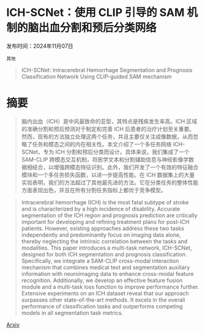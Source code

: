 # ICH-SCNet：使用 CLIP 引导的 SAM 机制的脑出血分割和预后分类网络

发布时间：2024年11月07日

`其他`

> ICH-SCNet: Intracerebral Hemorrhage Segmentation and Prognosis Classification Network Using CLIP-guided SAM mechanism

# 摘要

> 脑内出血（ICH）是中风最致命的亚型，其特点是残疾发生率高。ICH 区域的准确分割和预后预测对于制定和完善 ICH 后患者的治疗计划至关重要。然而，现有的方法独立处理这两个任务，并且主要仅关注成像数据，从而忽略了任务和模态之间的内在相关性。本文介绍了一个多任务网络 ICH-SCNet，专为 ICH 分割和预后分类而设计。具体来说，我们集成了一个 SAM-CLIP 跨模态交互机制，将医学文本和分割辅助信息与神经影像学数据相结合，以增强跨模态特征识别。此外，我们开发了一个有效的特征融合模块和一个多任务损失函数，以进一步提高性能。在 ICH 数据集上的大量实验表明，我们的方法超过了其他最先进的方法。它在分类任务的整体性能方面表现出色，并且在所有分割任务指标上都优于竞争模型。

> Intracerebral hemorrhage (ICH) is the most fatal subtype of stroke and is characterized by a high incidence of disability. Accurate segmentation of the ICH region and prognosis prediction are critically important for developing and refining treatment plans for post-ICH patients. However, existing approaches address these two tasks independently and predominantly focus on imaging data alone, thereby neglecting the intrinsic correlation between the tasks and modalities. This paper introduces a multi-task network, ICH-SCNet, designed for both ICH segmentation and prognosis classification. Specifically, we integrate a SAM-CLIP cross-modal interaction mechanism that combines medical text and segmentation auxiliary information with neuroimaging data to enhance cross-modal feature recognition. Additionally, we develop an effective feature fusion module and a multi-task loss function to improve performance further. Extensive experiments on an ICH dataset reveal that our approach surpasses other state-of-the-art methods. It excels in the overall performance of classification tasks and outperforms competing models in all segmentation task metrics.

[Arxiv](https://arxiv.org/abs/2411.04656)